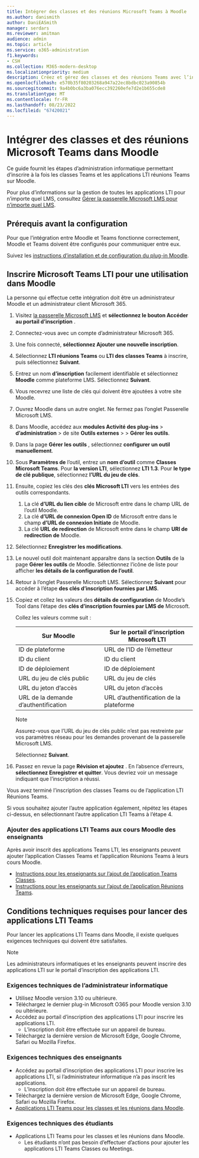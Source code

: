 ```yaml
---
title: Intégrer des classes et des réunions Microsoft Teams à Moodle
ms.author: danismith
author: DaniEASmith
manager: serdars
ms.reviewer: amitman
audience: admin
ms.topic: article
ms.service: o365-administration
f1.keywords:
- CSH
ms.collection: M365-modern-desktop
ms.localizationpriority: medium
description: Créez et gérez des classes et des réunions Teams avec l’interopérabilité des outils d’apprentissage Microsoft OneDrive pour Moodle.
ms.openlocfilehash: e570b35f80203268a947a22ec8bdbc023a90854b
ms.sourcegitcommit: 9a4b0bc6a3ba076ecc392260efe7d2e1b655cde8
ms.translationtype: MT
ms.contentlocale: fr-FR
ms.lasthandoff: 08/23/2022
ms.locfileid: "67420021"
---
```

# <a name="integrate-microsoft-teams-classes-and-meetings-within-moodle"></a>Intégrer des classes et des réunions Microsoft Teams dans Moodle

Ce guide fournit les étapes d’administration informatique permettant d’inscrire à la fois les classes Teams et les applications LTI réunions Teams sur Moodle.

Pour plus d’informations sur la gestion de toutes les applications LTI pour n’importe quel LMS, consultez [Gérer la passerelle Microsoft LMS pour n’importe quel LMS](manage-microsoft-one-lti.md).

## <a name="prerequisites-before-set-up"></a>Prérequis avant la configuration

Pour que l’intégration entre Moodle et Teams fonctionne correctement, Moodle et Teams doivent être configurés pour communiquer entre eux.

Suivez les [instructions d’installation et de configuration du plug-in Moodle](moodle-plugin-configuration.md).

## <a name="register-microsoft-teams-lti-for-use-in-moodle"></a>Inscrire Microsoft Teams LTI pour une utilisation dans Moodle

La personne qui effectue cette intégration doit être un administrateur Moodle et un administrateur client Microsoft 365.

1. Visitez [la passerelle Microsoft LMS](https://lti.microsoft.com/) et **sélectionnez le bouton Accéder au portail d’inscription** .

2. Connectez-vous avec un compte d’administrateur Microsoft 365.

3. Une fois connecté, **sélectionnez Ajouter une nouvelle inscription**.

4. Sélectionnez **LTI réunions Teams** ou **LTI des classes Teams** à inscrire, puis sélectionnez **Suivant**.

5. Entrez un nom **d’inscription** facilement identifiable et sélectionnez **Moodle** comme plateforme LMS. Sélectionnez **Suivant**.

6. Vous recevrez une liste de clés qui doivent être ajoutées à votre site Moodle.

7. Ouvrez Moodle dans un autre onglet. Ne fermez pas l’onglet Passerelle Microsoft LMS.

8. Dans Moodle, accédez aux **modules Activité des plug-ins** >  **d’administration** >  de site **Outils externes** >  > **Gérer les outils**.

9. Dans la page **Gérer les outils** , sélectionnez **configurer un outil manuellement**.

10. Sous **Paramètres de** l’outil, entrez un **nom d’outil** comme **Classes Microsoft Teams**. Pour **la version LTI**, sélectionnez **LTI 1.3**. Pour **le type de clé publique**, sélectionnez **l’URL du jeu de clés**.

11. Ensuite, copiez les clés des **clés Microsoft LTI** vers les entrées des outils correspondants.
    1. La clé **d’URL du lien cible** de Microsoft entre dans le champ URL de l’outil Moodle.
    1. La clé **d’URL de connexion Open ID** de Microsoft entre dans le champ **d’URL de connexion Initiate** de Moodle.
    1. La clé **URL de redirection** de Microsoft entre dans le champ **URI de redirection de** Moodle.

12. Sélectionnez **Enregistrer les modifications**.

13. Le nouvel outil doit maintenant apparaître dans la section **Outils** de la page **Gérer les outils** de Moodle. Sélectionnez l’icône de liste pour afficher **les détails de la configuration de l’outil**.

14. Retour à l’onglet Passerelle Microsoft LMS. Sélectionnez **Suivant** pour accéder à l’étape **des clés d’inscription fournies par LMS**.

15. Copiez et collez les valeurs des **détails de configuration** de Moodle’s Tool dans l’étape des **clés d’inscription fournies par LMS de** Microsoft.

    Collez les valeurs comme suit :

    | Sur Moodle | Sur le portail d’inscription Microsoft LTI |
    | --------- | ------------------------------------ |
    | ID de plateforme | URL de l’ID de l’émetteur |
    | ID du client | ID du client |
    | ID de déploiement | ID de déploiement |
    | URL du jeu de clés public | URL du jeu de clés |
    | URL du jeton d’accès | URL du jeton d’accès |
    | URL de la demande d’authentification | URL d’authentification de la plateforme |

    >[!NOTE]
    > Assurez-vous que l’URL du jeu de clés public n’est pas restreinte par vos paramètres réseau pour les demandes provenant de la passerelle Microsoft LMS.

    Sélectionnez **Suivant**.

16. Passez en revue la page **Révision et ajoutez** . En l’absence d’erreurs, **sélectionnez Enregistrer et quitter**. Vous devriez voir un message indiquant que l’inscription a réussi.

Vous avez terminé l’inscription des classes Teams ou de l’application LTI Réunions Teams.

Si vous souhaitez ajouter l’autre application également, répétez les étapes ci-dessus, en sélectionnant l’autre application LTI Teams à l’étape 4.

### <a name="add-teams-lti-apps-to-educators-moodle-courses"></a>Ajouter des applications LTI Teams aux cours Moodle des enseignants

Après avoir inscrit des applications Teams LTI, les enseignants peuvent ajouter l’application Classes Teams et l’application Réunions Teams à leurs cours Moodle.

- [Instructions pour les enseignants sur l’ajout de l’application Teams Classes](https://support.microsoft.com/topic/use-microsoft-teams-classes-in-your-lms-ac6a1e34-32f7-45e6-b83e-094185a1e78a).
- [Instructions pour les enseignants sur l’ajout de l’application Réunions Teams](https://support.microsoft.com/topic/use-microsoft-teams-meetings-in-your-lms-11b6095d-f90b-42b9-ab77-4dcff2bb3b76).

## <a name="technical-requirements-to-launch-teams-lti-apps"></a>Conditions techniques requises pour lancer des applications LTI Teams

Pour lancer les applications LTI Teams dans Moodle, il existe quelques exigences techniques qui doivent être satisfaites.

> [!NOTE]
> Les administrateurs informatiques et les enseignants peuvent inscrire des applications LTI sur le portail d’inscription des applications LTI.

### <a name="it-admin-technical-requirements"></a>Exigences techniques de l’administrateur informatique

- Utilisez Moodle version 3.10 ou ultérieure.
- Téléchargez le dernier plug-in Microsoft O365 pour Moodle version 3.10 ou ultérieure.
- Accédez au portail d’inscription des applications LTI pour inscrire les applications LTI.
  - L’inscription doit être effectuée sur un appareil de bureau.
- Téléchargez la dernière version de Microsoft Edge, Google Chrome, Safari ou Mozilla Firefox.

### <a name="educator-technical-requirements"></a>Exigences techniques des enseignants

- Accédez au portail d’inscription des applications LTI pour inscrire les applications LTI, si l’administrateur informatique n’a pas inscrit les applications.
  - L’inscription doit être effectuée sur un appareil de bureau.
- Téléchargez la dernière version de Microsoft Edge, Google Chrome, Safari ou Mozilla Firefox.
- [Applications LTI Teams pour les classes et les réunions dans Moodle](#add-teams-lti-apps-to-educators-moodle-courses).

### <a name="student-technical-requirements"></a>Exigences techniques des étudiants

- Applications LTI Teams pour les classes et les réunions dans Moodle.
  - Les étudiants n’ont pas besoin d’effectuer d’actions pour ajouter les applications LTI Teams Classes ou Meetings.
